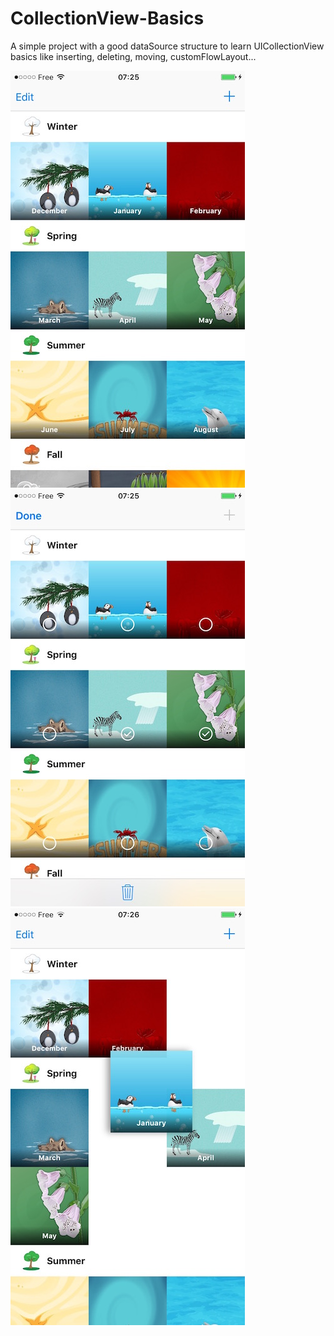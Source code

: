 # CollectionView-Basics

A simple project with a good dataSource structure to learn UICollectionView basics like inserting, deleting, moving, customFlowLayout... 

![alt tag](https://github.com/ugobesa/CollectionView-Basics/blob/master/screen1.jpg)
![alt tag](https://github.com/ugobesa/CollectionView-Basics/blob/master/screen2.jpg)
![alt tag](https://github.com/ugobesa/CollectionView-Basics/blob/master/screen3.jpg)
